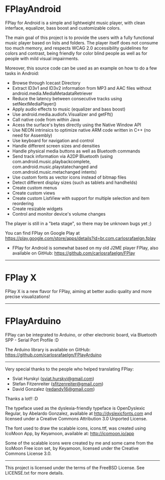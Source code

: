 FPlayAndroid
============

FPlay for Android is a simple and lightweight music player, with clean interface, equalizer, bass boost and customizable colors.

The main goal of this project is to provide the users with a fully functional music player based on lists and folders. The player itself does not consume too much memory, and respects WCAG 2.0 accessibility guidelines for colors and contrast, being friendly for color blind people as well as for people with mild visual impairments.

Moreover, this source code can be used as an example on how to do a few tasks in Android:
- Browse through Icecast Directory
- Extract ID3v1 and ID3v2 information from MP3 and AAC files without android.media.MediaMetadataRetriever
- Reduce the latency between consecutive tracks using setNextMediaPlayer()
- Apply audio effects to music (equalizer and bass boost)
- Use android.media.audiofx.Visualizer and getFft()
- Call native code from within Java
- Acess the surface's bytes directly using the Native Window API
- Use NEON intrinsics to optimize native ARM code written in C++ (no need for Assembly)
- Use keyboard for navigation and control
- Handle different screen sizes and densities
- Handle physical media buttons as well as Bluetooth commands
- Send track information via A2DP Bluetooth (using com.android.music.playbackcomplete, com.android.music.playstatechanged and com.android.music.metachanged intents)
- Use custom fonts as vector icons instead of bitmap files
- Detect different display sizes (such as tablets and handhelds)
- Create custom menus
- Create custom views
- Create custom ListView with support for multiple selection and item reordering
- Create resizable widgets
- Control and monitor device's volume changes

The player is still in a "beta stage", so there may be unknown bugs yet ;)

You can find FPlay on Google Play at https://play.google.com/store/apps/details?id=br.com.carlosrafaelgn.fplay

* FPlay for Android is somewhat based on my old J2ME player FPlay, also available on GitHub: https://github.com/carlosrafaelgn/FPlay

----

FPlay X
=======

FPlay X is a new flavor for FPlay, aiming at better audio quality and more precise visualizations!

----

FPlayArduino
============

FPlay can be integrated to Arduino, or other electronic board, via Bluetooth SPP - Serial Port Profile :D

The Arduino library is available on GitHub: https://github.com/carlosrafaelgn/FPlayArduino

----

Very special thanks to the people who helped translating FPlay:
- Sviat Hurskyi (sviat.hurskyi@gmail.com)
- Stefan Fitzenreiter (sfitzenreiter@gmail.com)
- David Gonzalez (redandy16@gmail.com)

Thanks a lot!! :D

The typeface used as the dyslexia-friendly typeface is OpenDyslexic Regular, by Abelardo Gonzalez, available at http://dyslexicfonts.com and licensed under a Creative Commons Attribution 3.0 Unported License.

The font used to draw the scalable icons, icons.ttf, was created using IcoMoon App, by Keyamoon, available at: http://icomoon.io/app

Some of the scalable icons were created by me and some came from the IcoMoon Free icon set, by Keyamoon, licensed under the Creative Commons License 3.0.

----

This project is licensed under the terms of the FreeBSD License. See LICENSE.txt for more details.
